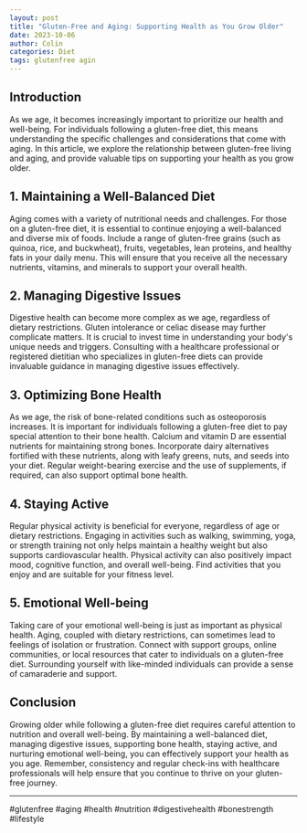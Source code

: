 ```yaml
---
layout: post
title: "Gluten-Free and Aging: Supporting Health as You Grow Older"
date: 2023-10-06
author: Colin
categories: Diet
tags: glutenfree agin
---
```


## Introduction

As we age, it becomes increasingly important to prioritize our health and well-being. For individuals following a gluten-free diet, this means understanding the specific challenges and considerations that come with aging. In this article, we explore the relationship between gluten-free living and aging, and provide valuable tips on supporting your health as you grow older.

## 1. Maintaining a Well-Balanced Diet

Aging comes with a variety of nutritional needs and challenges. For those on a gluten-free diet, it is essential to continue enjoying a well-balanced and diverse mix of foods. Include a range of gluten-free grains (such as quinoa, rice, and buckwheat), fruits, vegetables, lean proteins, and healthy fats in your daily menu. This will ensure that you receive all the necessary nutrients, vitamins, and minerals to support your overall health.

## 2. Managing Digestive Issues

Digestive health can become more complex as we age, regardless of dietary restrictions. Gluten intolerance or celiac disease may further complicate matters. It is crucial to invest time in understanding your body's unique needs and triggers. Consulting with a healthcare professional or registered dietitian who specializes in gluten-free diets can provide invaluable guidance in managing digestive issues effectively.

## 3. Optimizing Bone Health

As we age, the risk of bone-related conditions such as osteoporosis increases. It is important for individuals following a gluten-free diet to pay special attention to their bone health. Calcium and vitamin D are essential nutrients for maintaining strong bones. Incorporate dairy alternatives fortified with these nutrients, along with leafy greens, nuts, and seeds into your diet. Regular weight-bearing exercise and the use of supplements, if required, can also support optimal bone health.

## 4. Staying Active

Regular physical activity is beneficial for everyone, regardless of age or dietary restrictions. Engaging in activities such as walking, swimming, yoga, or strength training not only helps maintain a healthy weight but also supports cardiovascular health. Physical activity can also positively impact mood, cognitive function, and overall well-being. Find activities that you enjoy and are suitable for your fitness level.

## 5. Emotional Well-being

Taking care of your emotional well-being is just as important as physical health. Aging, coupled with dietary restrictions, can sometimes lead to feelings of isolation or frustration. Connect with support groups, online communities, or local resources that cater to individuals on a gluten-free diet. Surrounding yourself with like-minded individuals can provide a sense of camaraderie and support.

## Conclusion

Growing older while following a gluten-free diet requires careful attention to nutrition and overall well-being. By maintaining a well-balanced diet, managing digestive issues, supporting bone health, staying active, and nurturing emotional well-being, you can effectively support your health as you age. Remember, consistency and regular check-ins with healthcare professionals will help ensure that you continue to thrive on your gluten-free journey.

***

#glutenfree #aging #health #nutrition #digestivehealth #bonestrength #lifestyle